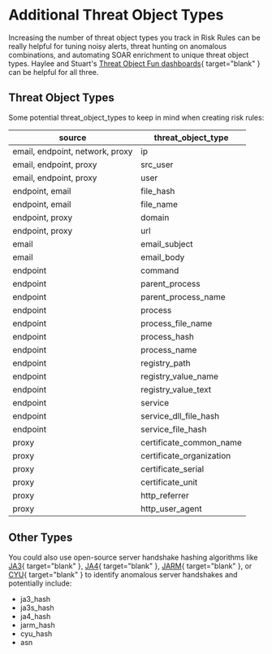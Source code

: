 # Additional Threat Object Types

Increasing the number of threat object types you track in Risk Rules can be really helpful for tuning noisy alerts, threat hunting on anomalous combinations, and automating SOAR enrichment to unique threat object types. Haylee and Stuart's [Threat Object Fun dashboards](https://splunkbase.splunk.com/app/6917){ target="blank" } can be helpful for all three.


## Threat Object Types

Some potential threat_object_types to keep in mind when creating risk rules:

source | threat_object_type
------ | ------------------
email, endpoint, network, proxy | ip
email, endpoint, proxy | src_user
email, endpoint, proxy | user
endpoint, email | file_hash
endpoint, email | file_name
endpoint, proxy | domain
endpoint, proxy | url
email | email_subject
email | email_body
endpoint | command
endpoint | parent_process
endpoint | parent_process_name
endpoint | process
endpoint | process_file_name
endpoint | process_hash
endpoint | process_name
endpoint | registry_path
endpoint | registry_value_name
endpoint | registry_value_text
endpoint | service
endpoint | service_dll_file_hash
endpoint | service_file_hash
proxy | certificate_common_name
proxy | certificate_organization
proxy | certificate_serial
proxy | certificate_unit
proxy | http_referrer
proxy | http_user_agent

## Other Types

You could also use open-source server handshake hashing algorithms like [JA3](https://github.com/salesforce/ja3){ target="blank" }, [JA4](https://github.com/FoxIO-LLC/ja4){ target="blank" }, [JARM](https://github.com/salesforce/jarm){ target="blank" }, or [CYU](https://github.com/salesforce/GQUIC_Protocol_Analyzer){ target="blank" } to identify anomalous server handshakes and potentially include:

- ja3_hash
- ja3s_hash
- ja4_hash
- jarm_hash
- cyu_hash
- asn
